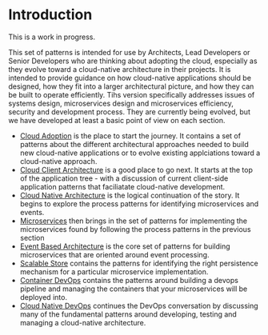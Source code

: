 # Introduction

This is a work in progress.

This set of patterns is intended for use by Architects, Lead Developers or Senior Developers who are thinking about adopting the cloud, especially as they evolve toward a cloud-native architecture in their projects.  It is intended to provide guidance on how cloud-native applications should be designed, how they fit into a larger architectural picture, and how they can be built to operate efficiently.  Tihs version specifically addresses issues of systems design, microservices design and microservices efficiency, security and  development process.  They are currently being evolved, but we have developed at least a basic point of view on each section.

+ [Cloud Adoption](Cloud-Adoption/README.md) is the place to start the journey.  It contains a set of patterns about the different architectural approaches needed to build new cloud-native applications or to evolve existing applciations toward a cloud-native approach.
+ [Cloud Client Architecture](Cloud-Client-Architecture/README.md) is a good place to go next.  It starts at the top of the application tree - with a discussion of current client-side application patterns that faciliatate cloud-native development.
+ [Cloud Native Architecture](Cloud-Native-Architecture/README.md) is the logical continuation of the story. It begins to explore the process patterns for identifying microservices and events.
+ [Microservices](Microservices/README.md) then brings in the set of patterns for implementing the microservices found by following the process patterns in the previous section
+ [Event Based Architecture](Event-Based-Architecture/README.md) is the core set of patterns for building microservices that are oriented around event processing.
+ [Scalable Store](Scalable-Store/README.md) contains the patterns for identifying the right persistence mechanism for a particular microservice implementation.
+ [Container DevOps](container-architecture/README.md) contains the patterns around building a devops pipeline and managing the containers that your microservices will be deployed into.
+ [Cloud Native DevOps](Cloud-Native-DevOps/README.md) continues the DevOps conversation by discussing many of the fundamental patterns around developing, testing and managing a cloud-native architecture.
